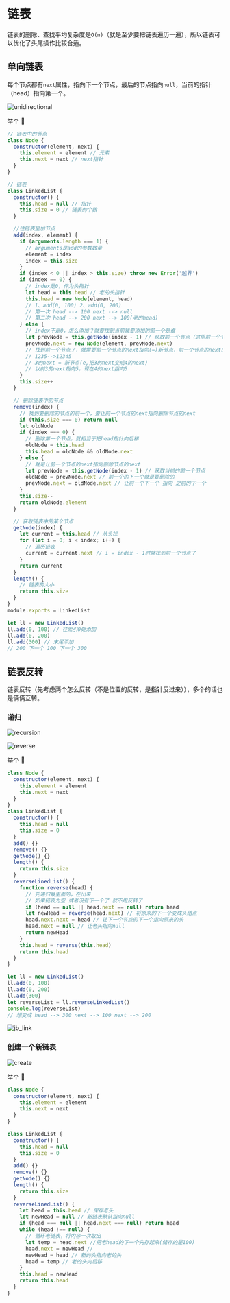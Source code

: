 # 链表

链表的删除、查找平均复杂度是`O(n)`（就是至少要把链表遍历一遍），所以链表可以优化了头尾操作比较合适。

## 单向链表

每个节点都有`next`属性，指向下一个节点，最后的节点指向`null`，当前的指针（head）指向第一个。

![unidirectional](https://steinsgate.oss-cn-hangzhou.aliyuncs.com/unidirectional.jpg)

举个 🌰

```js
// 链表中的节点
class Node {
  constructor(element, next) {
    this.element = element // 元素
    this.next = next // next指针
  }
}

// 链表
class LinkedList {
  constructor() {
    this.head = null // 指针
    this.size = 0 // 链表的个数
  }

  //往链表里加节点
  add(index, element) {
    if (arguments.length === 1) {
      // arguments是add的参数数量
      element = index
      index = this.size
    }
    if (index < 0 || index > this.size) throw new Error('越界')
    if (index == 0) {
      // index是0，作为头指针
      let head = this.head // 老的头指针
      this.head = new Node(element, head)
      // 1、add(0, 100) 2、add(0, 200)
      // 第一次 head --> 100 next --> null
      // 第二次 head --> 200 next --> 100(老的head)
    } else {
      // index不是0，怎么添加？就要找到当前我要添加的前一个是谁
      let prevNode = this.getNode(index - 1) // 获取前一个节点（这里前一个节点可定有，如果没有就走if语句）
      prevNode.next = new Node(element, prevNode.next)
      // 找到前一个节点了，就需要前一个节点的next指向(=)新节点，前一个节点的next的指向就是新节点的next指向
      // 1235-->12345
      // 3的next = 新节点(e,把3的next变成4的next)
      // 以前3的next指向5，现在4的next指向5
    }
    this.size++
  }

  // 删除链表中的节点
  remove(index) {
    // 找到要删除的节点的前一个，要让前一个节点的next指向删除节点的next
    if (this.size === 0) return null
    let oldNode
    if (index === 0) {
      // 删除第一个节点，就相当于把head指针向后移
      oldNode = this.head
      this.head = oldNode && oldNode.next
    } else {
      // 就是让前一个节点的next指向删除节点的next
      let prevNode = this.getNode(index - 1) // 获取当前的前一个节点
      oldNode = prevNode.next // 前一个的下一个就是要删除的
      prevNode.next = oldNode.next // 让前一个下一个 指向 之前的下一个
    }
    this.size--
    return oldNode.element
  }

  // 获取链表中的某个节点
  getNode(index) {
    let current = this.head // 从头找
    for (let i = 0; i < index; i++) {
      // 遍历链表
      current = current.next // i = index - 1时就找到前一个节点了
    }
    return current
  }
  length() {
    // 链表的大小
    return this.size
  }
}
module.exports = LinkedList
```

```js
let ll = new LinkedList()
ll.add(0, 100) // 往索引0处添加
ll.add(0, 200)
ll.add(300) // 末尾添加
// 200 下一个 100 下一个 300
```

## 链表反转

链表反转（先考虑两个怎么反转（不是位置的反转，是指针反过来）），多个的话也是俩俩互转。

### 递归

![recursion](https://steinsgate.oss-cn-hangzhou.aliyuncs.com/recursion.png)

![reverse](https://steinsgate.oss-cn-hangzhou.aliyuncs.com/reverse.jpeg)

举个 🌰

```js
class Node {
  constructor(element, next) {
    this.element = element
    this.next = next
  }
}
class LinkedList {
  constructor() {
    this.head = null
    this.size = 0
  }
  add() {}
  remove() {}
  getNode() {}
  length() {
    return this.size
  }
  reverseLinedList() {
    function reverse(head) {
      // 先递归最里面的，在出来
      // 如果链表为空 或者没有下一个了 就不用反转了
      if (head == null || head.next == null) return head
      let newHead = reverse(head.next) // 将原来的下一个变成头结点
      head.next.next = head // 让下一个节点的下一个指向原来的头
      head.next = null // 让老头指向null
      return newHead
    }
    this.head = reverse(this.head)
    return this.head
  }
}
```

```js
let ll = new LinkedList()
ll.add(0, 100)
ll.add(0, 200)
ll.add(300)
let reverseList = ll.reverseLinkedList()
console.log(reverseList)
// 想变成 head --> 300 next --> 100 next --> 200
```

![jb_link](https://steinsgate.oss-cn-hangzhou.aliyuncs.com/jb_link.png)

### 创建一个新链表

![create](https://steinsgate.oss-cn-hangzhou.aliyuncs.com/create.jpeg)

举个 🌰

```js
class Node {
  constructor(element, next) {
    this.element = element
    this.next = next
  }
}

class LinkedList {
  constructor() {
    this.head = null
    this.size = 0
  }
  add() {}
  remove() {}
  getNode() {}
  length() {
    return this.size
  }
  reverseLinedList() {
    let head = this.head // 保存老头
    let newHead = null // 新链表默认指向null
    if (head === null || head.next === null) return head
    while (head !== null) {
      // 循环老链表，将内容一次取出
      let temp = head.next //把老head的下一个先存起来(储存的是100)
      head.next = newHead //
      newHead = head // 新的头指向老的头
      head = temp // 老的头向后移
    }
    this.head = newHead
    return this.head
  }
}
```
